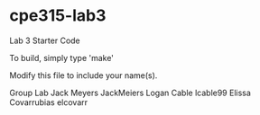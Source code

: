 # cpe315-lab3
Lab 3 Starter Code

To build, simply type 'make'

Modify this file to include your name(s).

Group Lab
Jack Meyers          JackMeiers
Logan Cable          lcable99
Elissa Covarrubias   elcovarr
